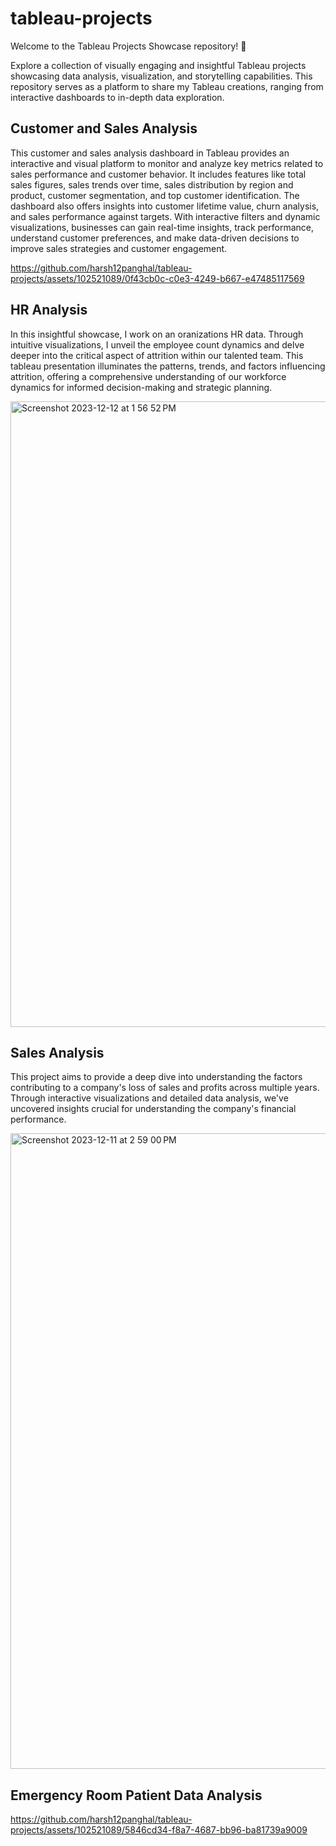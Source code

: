 # tableau-projects
Welcome to the Tableau Projects Showcase repository! 🚀

Explore a collection of visually engaging and insightful Tableau projects showcasing data analysis, visualization, and storytelling capabilities. This repository serves as a platform to share my Tableau creations, ranging from interactive dashboards to in-depth data exploration.

<en> 

## Customer and Sales Analysis
This customer and sales analysis dashboard in Tableau provides an interactive and visual platform to monitor and analyze key metrics related to sales performance and customer behavior. It includes features like total sales figures, sales trends over time, sales distribution by region and product, customer segmentation, and top customer identification. The dashboard also offers insights into customer lifetime value, churn analysis, and sales performance against targets. With interactive filters and dynamic visualizations, businesses can gain real-time insights, track performance, understand customer preferences, and make data-driven decisions to improve sales strategies and customer engagement.


https://github.com/harsh12panghal/tableau-projects/assets/102521089/0f43cb0c-c0e3-4249-b667-e47485117569



## HR Analysis 
In this insightful showcase, I work on an oranizations HR data. Through intuitive visualizations, I unveil the employee count dynamics and delve deeper into the critical aspect of attrition within our talented team. This tableau presentation illuminates the patterns, trends, and factors influencing attrition, offering a comprehensive understanding of our workforce dynamics for informed decision-making and strategic planning.

<img width="1001" alt="Screenshot 2023-12-12 at 1 56 52 PM" src="https://github.com/harsh12panghal/tableau-projects/assets/102521089/3f385848-de49-429e-b9aa-651349ac0a22">


## Sales Analysis 
This project aims to provide a deep dive into understanding the factors contributing to a company's loss of sales and profits across multiple years. Through interactive visualizations and detailed data analysis, we've uncovered insights crucial for understanding the company's financial performance.

<img width="1017" alt="Screenshot 2023-12-11 at 2 59 00 PM" src="https://github.com/harsh12panghal/tableau-projects/assets/102521089/56c65280-e8b1-4fb1-96a4-6fc596664595">




## Emergency Room Patient Data Analysis



https://github.com/harsh12panghal/tableau-projects/assets/102521089/5846cd34-f8a7-4687-bb96-ba81739a9009

